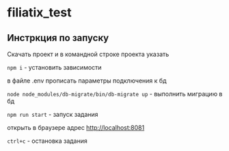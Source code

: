 # filiatix_test
## Инстркция по запуску
Скачать проект и в командной строке проекта указать

`npm i` - установить зависимости

в файле .env прописать параметры подключения к бд

`node node_modules/db-migrate/bin/db-migrate up` - выполнить миграцию в бд

`npm run start` - запуск задания

открыть в браузере адрес [http://localhost:8081](http://localhost:8081/)

`ctrl+c` - остановка задания